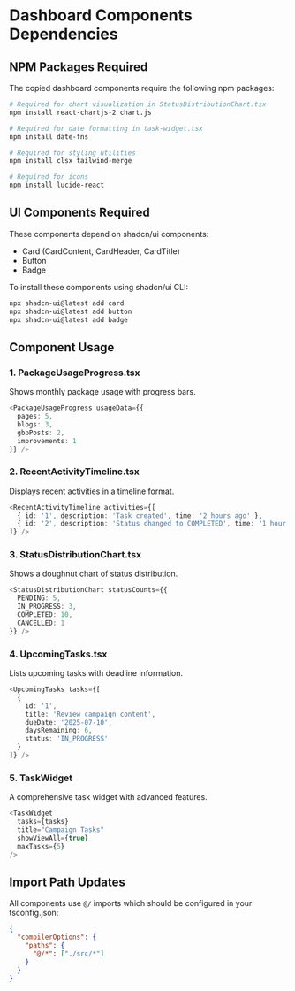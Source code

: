 # Dashboard Components Dependencies

## NPM Packages Required

The copied dashboard components require the following npm packages:

```bash
# Required for chart visualization in StatusDistributionChart.tsx
npm install react-chartjs-2 chart.js

# Required for date formatting in task-widget.tsx
npm install date-fns

# Required for styling utilities
npm install clsx tailwind-merge

# Required for icons
npm install lucide-react
```

## UI Components Required

These components depend on shadcn/ui components:
- Card (CardContent, CardHeader, CardTitle)
- Button
- Badge

To install these components using shadcn/ui CLI:
```bash
npx shadcn-ui@latest add card
npx shadcn-ui@latest add button
npx shadcn-ui@latest add badge
```

## Component Usage

### 1. PackageUsageProgress.tsx
Shows monthly package usage with progress bars.
```typescript
<PackageUsageProgress usageData={{
  pages: 5,
  blogs: 3,
  gbpPosts: 2,
  improvements: 1
}} />
```

### 2. RecentActivityTimeline.tsx
Displays recent activities in a timeline format.
```typescript
<RecentActivityTimeline activities={[
  { id: '1', description: 'Task created', time: '2 hours ago' },
  { id: '2', description: 'Status changed to COMPLETED', time: '1 hour ago' }
]} />
```

### 3. StatusDistributionChart.tsx
Shows a doughnut chart of status distribution.
```typescript
<StatusDistributionChart statusCounts={{
  PENDING: 5,
  IN_PROGRESS: 3,
  COMPLETED: 10,
  CANCELLED: 1
}} />
```

### 4. UpcomingTasks.tsx
Lists upcoming tasks with deadline information.
```typescript
<UpcomingTasks tasks={[
  {
    id: '1',
    title: 'Review campaign content',
    dueDate: '2025-07-10',
    daysRemaining: 6,
    status: 'IN_PROGRESS'
  }
]} />
```

### 5. TaskWidget
A comprehensive task widget with advanced features.
```typescript
<TaskWidget 
  tasks={tasks}
  title="Campaign Tasks"
  showViewAll={true}
  maxTasks={5}
/>
```

## Import Path Updates

All components use `@/` imports which should be configured in your tsconfig.json:
```json
{
  "compilerOptions": {
    "paths": {
      "@/*": ["./src/*"]
    }
  }
}
```